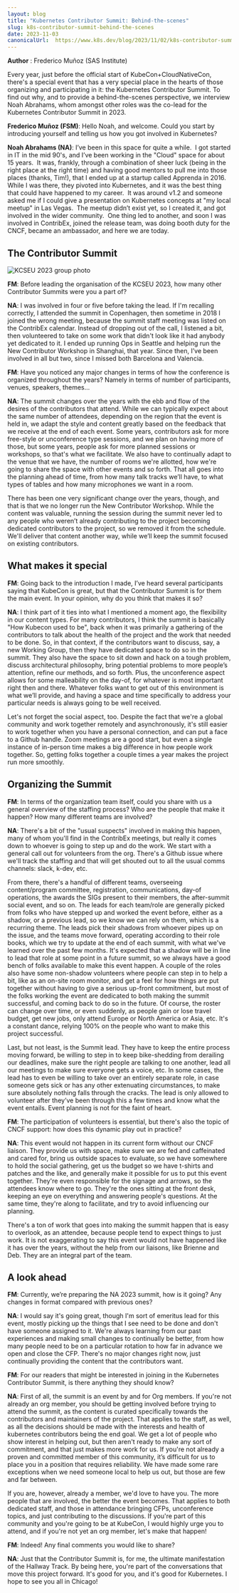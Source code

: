 ```yaml
---
layout: blog
title: "Kubernetes Contributor Summit: Behind-the-scenes"
slug: k8s-contributor-summit-behind-the-scenes
date: 2023-11-03
canonicalUrl:  https://www.k8s.dev/blog/2023/11/02/k8s-contributor-summit-behind-the-scenes/
---
```


**Author** : Frederico Muñoz (SAS Institute)

Every year, just before the official start of KubeCon+CloudNativeCon, there's a special event that
has a very special place in the hearts of those organizing and participating in it: the Kubernetes
Contributor Summit. To find out why, and to provide a behind-the-scenes perspective, we interview
Noah Abrahams, whom amongst other roles was the co-lead for the Kubernetes Contributor Summit in
2023.


**Frederico Muñoz (FSM)**: Hello Noah, and welcome. Could you start by introducing yourself and
telling us how you got involved in Kubernetes?

**Noah Abrahams (NA)**: I’ve been in this space for quite a while.  I got started in IT in the mid
90's, and I’ve been working in the "Cloud" space for about 15 years.  It was, frankly, through a
combination of sheer luck (being in the right place at the right time) and having good mentors to
pull me into those places (thanks, Tim!), that I ended up at a startup called Apprenda in 2016.
While I was there, they pivoted into Kubernetes, and it was the best thing that could have happened
to my career.  It was around v1.2 and someone asked me if I could give a presentation on Kubernetes
concepts at "my local meetup" in Las Vegas.  The meetup didn’t exist yet, so I created it, and got
involved in the wider community.  One thing led to another, and soon I was involved in ContribEx,
joined the release team, was doing booth duty for the CNCF, became an ambassador, and here we are
today.

## The Contributor Summit

![KCSEU 2023 group photo](kcseu2023-group.jpg)

**FM**: Before leading the organisation of the KCSEU 2023, how many other Contributor Summits were
you a part of?

**NA**: I was involved in four or five before taking the lead.  If I'm recalling correctly, I
attended the summit in Copenhagen, then sometime in 2018 I joined the wrong meeting, because the
summit staff meeting was listed on the ContribEx calendar.  Instead of dropping out of the call, I
listened a bit, then volunteered to take on some work that didn't look like it had anybody yet
dedicated to it.  I ended up running Ops in Seattle and helping run the New Contributor Workshop in
Shanghai, that year.  Since then, I’ve been involved in all but two, since I missed both Barcelona
and Valencia.

**FM**: Have you noticed any major changes in terms of how the conference is organized throughout
the years? Namely in terms of number of participants, venues, speakers, themes...

**NA**: The summit changes over the years with the ebb and flow of the desires of the contributors
that attend.  While we can typically expect about the same number of attendees, depending on the
region that the event is held in, we adapt the style and content greatly based on the feedback that
we receive at the end of each event.  Some years, contributors ask for more free-style or
unconference type sessions, and we plan on having more of those, but some years, people ask for more
planned sessions or workshops, so that's what we facilitate.  We also have to continually adapt to
the venue that we have, the number of rooms we're allotted, how we're going to share the space with
other events and so forth.  That all goes into the planning ahead of time, from how many talk tracks
we’ll have, to what types of tables and how many microphones we want in a room.

There has been one very significant change over the years, though, and that is that we no longer run
the New Contributor Workshop.  While the content was valuable, running the session during the summit
never led to any people who weren’t already contributing to the project becoming dedicated
contributors to the project, so we removed it from the schedule.  We'll deliver that content another
way, while we’ll keep the summit focused on existing contributors.

## What makes it special

**FM**: Going back to the introduction I made, I’ve heard several participants saying that KubeCon
is great, but that the Contributor Summit is for them the main event. In your opinion, why do you
think that makes it so?

**NA**: I think part of it ties into what I mentioned a moment ago, the flexibility in our content
types.  For many contributors, I think the summit is basically "How Kubecon used to be", back when
it was primarily a gathering of the contributors to talk about the health of the project and the
work that needed to be done.  So, in that context, if the contributors want to discuss, say, a new
Working Group, then they have dedicated space to do so in the summit.  They also have the space to
sit down and hack on a tough problem, discuss architectural philosophy, bring potential problems to
more people’s attention, refine our methods, and so forth.  Plus, the unconference aspect allows for
some malleability on the day-of, for whatever is most important right then and there.  Whatever
folks want to get out of this environment is what we’ll provide, and having a space and time
specifically to address your particular needs is always going to be well received.

Let's not forget the social aspect, too.  Despite the fact that we're a global community and work
together remotely and asynchronously, it's still easier to work together when you have a personal
connection, and can put a face to a Github handle.  Zoom meetings are a good start, but even a
single instance of in-person time makes a big difference in how people work together.  So, getting
folks together a couple times a year makes the project run more smoothly.

## Organizing the Summit

**FM**: In terms of the organization team itself, could you share with us a general overview of the
staffing process? Who are the people that make it happen? How many different teams are involved?

**NA**: There's a bit of the "usual suspects" involved in making this happen, many of whom you'll
find in the ContribEx meetings, but really it comes down to whoever is going to step up and do the
work.  We start with a general call out for volunteers from the org.  There's a Github issue where
we'll track the staffing and that will get shouted out to all the usual comms channels: slack,
k-dev, etc.

From there, there's a handful of different teams, overseeing content/program committee,
registration, communications, day-of operations, the awards the SIGs present to their members, the
after-summit social event, and so on.  The leads for each team/role are generally picked from folks
who have stepped up and worked the event before, either as a shadow, or a previous lead, so we know
we can rely on them, which is a recurring theme.  The leads pick their shadows from whoever pipes up
on the issue, and the teams move forward, operating according to their role books, which we try to
update at the end of each summit, with what we've learned over the past few months.  It's expected
that a shadow will be in line to lead that role at some point in a future summit, so we always have
a good bench of folks available to make this event happen.  A couple of the roles also have some
non-shadow volunteers where people can step in to help a bit, like as an on-site room monitor, and
get a feel for how things are put together without having to give a serious up-front commitment, but
most of the folks working the event are dedicated to both making the summit successful, and coming
back to do so in the future.  Of course, the roster can change over time, or even suddenly, as
people gain or lose travel budget, get new jobs, only attend Europe or North America or Asia, etc.
It's a constant dance, relying 100% on the people who want to make this project successful.

Last, but not least, is the Summit lead.  They have to keep the entire process moving forward, be
willing to step in to keep bike-shedding from derailing our deadlines, make sure the right people
are talking to one another, lead all our meetings to make sure everyone gets a voice, etc.  In some
cases, the lead has to even be willing to take over an entirely separate role, in case someone gets
sick or has any other extenuating circumstances, to make sure absolutely nothing falls through the
cracks.  The lead is only allowed to volunteer after they’ve been through this a few times and know
what the event entails.  Event planning is not for the faint of heart.


**FM**: The participation of volunteers is essential, but there's also the topic of CNCF support:
how does this dynamic play out in practice?

**NA**: This event would not happen in its current form without our CNCF liaison.  They provide us
with space, make sure we are fed and caffeinated and cared for, bring us outside spaces to evaluate,
so we have somewhere to hold the social gathering, get us the budget so we have t-shirts and patches
and the like, and generally make it possible for us to put this event together.  They're even
responsible for the signage and arrows, so the attendees know where to go.  They're the ones sitting
at the front desk, keeping an eye on everything and answering people's questions.  At the same time,
they're along to facilitate, and try to avoid influencing our planning.

There's a ton of work that goes into making the summit happen that is easy to overlook, as an
attendee, because people tend to expect things to just work.  It is not exaggerating to say this
event would not have happened like it has over the years, without the help from our liaisons, like
Brienne and Deb.  They are an integral part of the team.

## A look ahead

**FM**: Currently, we’re preparing the NA 2023 summit, how is it going? Any changes in format
compared with previous ones?

**NA**: I would say it's going great, though I'm sort of emeritus lead for this event, mostly
picking up the things that I see need to be done and don't have someone assigned to it.  We're
always learning from our past experiences and making small changes to continually be better, from
how many people need to be on a particular rotation to how far in advance we open and close the CFP.
There's no major changes right now, just continually providing the content that the contributors
want.

**FM**: For our readers that might be interested in joining in the Kubernetes Contributor Summit, is
there anything they should know?

**NA**: First of all, the summit is an event by and for Org members.  If you're not already an org
member, you should be getting involved before trying to attend the summit, as the content is curated
specifically towards the contributors and maintainers of the project.  That applies to the staff, as
well, as all the decisions should be made with the interests and health of kubernetes contributors
being the end goal.  We get a lot of people who show interest in helping out, but then aren't ready
to make any sort of commitment, and that just makes more work for us.  If you're not already a
proven and committed member of this community, it’s difficult for us to place you in a position that
requires reliability.  We have made some rare exceptions when we need someone local to help us out,
but those are few and far between.

If you are, however, already a member, we'd love to have you.  The more people that are involved,
the better the event becomes.  That applies to both dedicated staff, and those in attendance
bringing CFPs, unconference topics, and just contributing to the discussions.  If you're part of
this community and you're going to be at KubeCon, I would highly urge you to attend, and if you're
not yet an org member, let's make that happen!

**FM**: Indeed! Any final comments you would like to share?

**NA**: Just that the Contributor Summit is, for me, the ultimate manifestation of the Hallway
Track.  By being here, you're part of the conversations that move this project forward.  It's good
for you, and it's good for Kubernetes.  I hope to see you all in Chicago!
